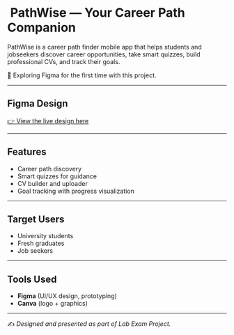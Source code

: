 # ​ PathWise — Your Career Path Companion

PathWise is a career path finder mobile app that helps students and jobseekers discover career opportunities, take smart quizzes, build professional CVs, and track their goals.

🌟 Exploring Figma for the first time with this project.

---

##  Figma Design
[👉 View the live design here](https://www.figma.com/design/9NzcnBYZqaoCXztvOEUvem/PathWise?node-id=0-1&t=x0JXrNJ9mleaLxuZ-1)

---

##  Features
- Career path discovery  
- Smart quizzes for guidance  
- CV builder and uploader  
- Goal tracking with progress visualization  

---

##  Target Users
- University students  
- Fresh graduates  
- Job seekers  

---

##  Tools Used
- **Figma** (UI/UX design, prototyping)  
- **Canva** (logo + graphics)  

---

✍️ *Designed and presented as part of Lab Exam Project.*

